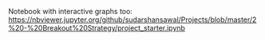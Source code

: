 Notebook with interactive graphs too: https://nbviewer.jupyter.org/github/sudarshansawal/Projects/blob/master/2%20-%20Breakout%20Strategy/project_starter.ipynb
